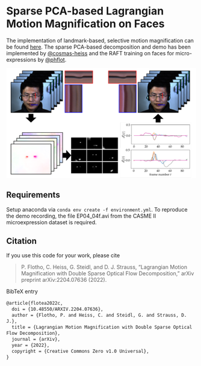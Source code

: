 # Sparse PCA-based Lagrangian Motion Magnification on Faces

The implementation of landmark-based, selective motion magnification can be found [here](https://github.com/phflot/momag). The sparse PCA-based decomposition and demo has been implemented by [@cosmas-heiss](https://github.com/cosmas-heiss) and the RAFT training on faces for micro-expressions by [@phflot](https://github.com/phflot).

![Fig1](img/momag.PNG)

## Requirements

Setup anaconda via ```conda env create -f environment.yml```. To reproduce the demo recording, the file EP04_04f.avi from the CASME II microexpression dataset is required.

## Citation

If you use this code for your work, please cite
  
> P. Flotho, C. Heiss, G. Steidl, and D. J. Strauss, “Lagrangian Motion Magnification with Double Sparse Optical Flow Decomposition,” arXiv preprint arXiv:2204.07636 (2022).

BibTeX entry
```
@article{flotea2022c,
  doi = {10.48550/ARXIV.2204.07636},  
  author = {Flotho, P. and Heiss, C. and Steidl, G. and Strauss, D. J.},
  title = {Lagrangian Motion Magnification with Double Sparse Optical Flow Decomposition},
  journal = {arXiv},
  year = {2022},
  copyright = {Creative Commons Zero v1.0 Universal},
}
```
